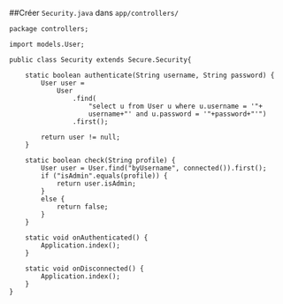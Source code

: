 ##Créer `Security.java` dans `app/controllers/`

	package controllers;

	import models.User;

	public class Security extends Secure.Security{

	    static boolean authenticate(String username, String password) {
		    User user = 
				User
					.find(
						"select u from User u where u.username = '"+
		            	username+"' and u.password = '"+password+"'")
					.first();

		    return user != null;
	    }

	    static boolean check(String profile) {
	        User user = User.find("byUsername", connected()).first();
	        if ("isAdmin".equals(profile)) {
	            return user.isAdmin;
	        }
	        else {
	            return false;
	        }
	    }

		static void onAuthenticated() {
			Application.index();
		}

		static void onDisconnected() {
			Application.index();
		}    
	}